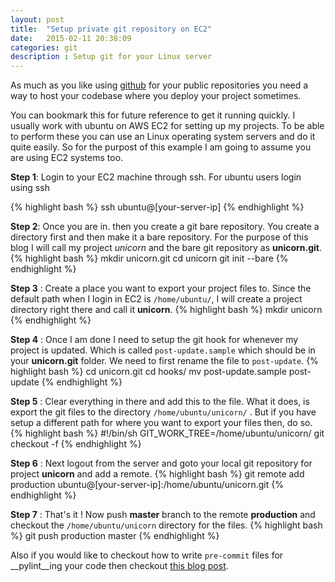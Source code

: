 ```yaml
---
layout: post
title:  "Setup private git repository on EC2"
date:   2015-02-11 20:38:09
categories: git
description : Setup git for your Linux server
---
```

As much as you like using [github](http://github.com) for your public repositories you need a way to host your codebase where you deploy your project sometimes.

You can bookmark this for future reference to get it running quickly. I usually work with ubuntu on AWS EC2 for setting up my projects. To be able to perform these you can use an Linux operating system servers and do it quite easily. So for the purpost of this example I am going to assume you are using EC2 systems too.

__Step 1__: Login to your EC2 machine through ssh. For ubuntu users login using ssh

{% highlight bash %}
ssh ubuntu@[your-server-ip]
{% endhighlight %}

__Step 2__: Once you are in. then you create a git bare repository. You create a directory first and then make it a bare repository. For the purpose of this blog I will call my project _unicorn_ and the bare git repository as __unicorn.git__.
{% highlight bash %}
mkdir unicorn.git
cd unicorn
git init --bare
{% endhighlight %}

__Step 3__ : Create a place you want to export your project files to. Since the default path when I login in EC2 is `/home/ubuntu/`, I will create a project directory right there and call it __unicorn__.
{% highlight bash %}
mkdir unicorn
{% endhighlight %} 

__Step 4__ : Once I am done I need to setup the git hook for whenever my project is updated. Which is called `post-update.sample` which should be in your __unicorn.git__ folder. We need to first rename the file to `post-update`.
{% highlight bash %}
cd unicorn.git
cd hooks/
mv post-update.sample post-update
{% endhighlight %}


__Step 5__ : Clear everything in there and add this to the file. What it does, is export the git files to the directory `/home/ubuntu/unicorn/` . But if you have setup a different path for where you want to export your files then, do so.
{% highlight bash %}
#!/bin/sh
GIT_WORK_TREE=/home/ubuntu/unicorn/ git checkout -f
{% endhighlight %}

__Step 6__ : Next logout from the server and goto your local git repository for project __unicorn__ and add a remote.
{% highlight bash %}
git remote add production ubuntu@[your-server-ip]:/home/ubuntu/unicorn.git
{% endhighlight %}

__Step 7__ : That's it ! Now push __master__ branch to the remote __production__ and checkout the `/home/ubuntu/unicorn` directory for the files.
{% highlight bash %}
git push production master
{% endhighlight %}

Also if you would like to checkout how to write `pre-commit` files for __pylint__ing your code then checkout [this blog post](kirankoduru.github.io/python/pylint-git-hooks.html).
